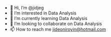 - 👋 Hi, I’m @jidjeg
- 👀 I’m interested in Data Analysis
- 🌱 I’m currently learning Data Analysis
- 💞️ I’m looking to collaborate on Data Analysis
- 📫 How to reach me jideoniroyin@hotmail.com

<!---
jidjeg/jidjeg is a ✨ special ✨ repository because its `README.md` (this file) appears on your GitHub profile.
You can click the Preview link to take a look at your changes.
--->
